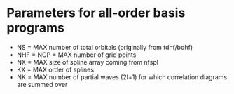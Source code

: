 # Parameters for all-order basis programs
- NS = MAX number of total orbitals (originally from tdhf/bdhf)
- NHF = NGP = MAX number of grid points
- NX = MAX size of spline array coming from nfspl
- KX = MAX order of splines
- NK = MAX number of partial waves (2l+1) for which correlation diagrams are summed over

